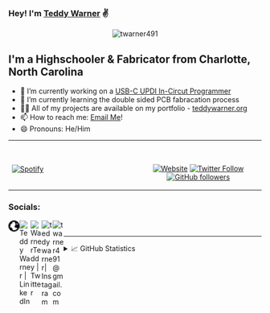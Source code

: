 [website]: https://teddywarner.org/
[current]: https://teddywarner.org/Projects/SerialUPDI/
[twitter]: https://twitter.com/WarnerTeddy
[instagram]: https://www.instagram.com/teddywarner
[linkedin]: https://www.linkedin.com/in/teddy-warner-880974200/
[email]: mailto:<Twarner491@gmail.com>

### Hey! I'm [Teddy Warner][website] ✌️

<center>
<img src="https://komarev.com/ghpvc/?username=twarner491&label=Profile%20views&color=0e75b6&style=flat" alt="twarner491" />
</center>

## I'm a Highschooler & Fabricator from Charlotte, North Carolina

- 🔭 I’m currently working on a [USB-C UPDI In-Circut Programmer][current]
- 🌱 I’m currently learning the double sided PCB fabracation process
- 👨‍💻 All of my projects are available on my portfolio - [teddywarner.org][website]
- 📫 How to reach me: [Email Me][email]!
- 😄 Pronouns: He/Him

<table width="100%"> 
  <tr>
  <td width="50%">
      
&nbsp; <br> [![Spotify](https://novatorem-oqoqm52ci-twarner491.vercel.app/api/spotify)](https://open.spotify.com/user/mskz5e4dyzv4cb4kkn73iipq0?si=5eba25ddc4f74313)

  </td>
  <td width="50%">

<br><p align="center">
<a href="https://teddywarner.org/">![Website](https://img.shields.io/website?down_message=offline&label=teddywarner.org&style=for-the-badge&up_message=online&url=https%3A%2F%2Fteddywarner.org%2F)</a>
<a href="https://twitter.com/WarnerTeddy">![Twitter Follow](https://img.shields.io/twitter/follow/WarnerTeddy?color=%231DA1F2&logo=Twitter&logoColor=%231DA1F2&style=for-the-badge)</a>
<a href="https://github.com/Twarner491">![GitHub followers](https://img.shields.io/github/followers/Twarner491?color=%23181717&label=Follow%20%40Twarner491&logo=GitHub&logoColor=%23181717&style=for-the-badge)</a>
</p>
  </td>
  </table>

### Socials:

[<img align="left" alt="teddywarner.org" width="22px" src="https://raw.githubusercontent.com/iconic/open-iconic/master/svg/globe.svg" />][website]
[<img align="left" alt="Teddy Warner | LinkedIn" width="22px" src="https://cdn.jsdelivr.net/npm/simple-icons@v3/icons/linkedin.svg" />][linkedin]
[<img align="left" alt="WarnerTeddy | Twitter" width="22px" src="https://cdn.jsdelivr.net/npm/simple-icons@v3/icons/twitter.svg" />][twitter]
[<img align="left" alt="teddywarner| Instagram" width="22px" src="https://cdn.jsdelivr.net/npm/simple-icons@v3/icons/instagram.svg" />][instagram]
[<img align="left" alt="twarner491@gmail.com" width="22px" src="https://cdn.jsdelivr.net/npm/simple-icons@3.13.0/icons/minutemailer.svg" />][email]

<br />

---

<details>
  <summary>📈 GitHub Statistics</summary>

 <img align="left" alt="Twarner491's GitHub Stats" src="https://github-readme-stats-ilfnfg0yv-twarner491.vercel.app/api?username=Twarner491&show_icons=true&hide_border=true" />

</details>

